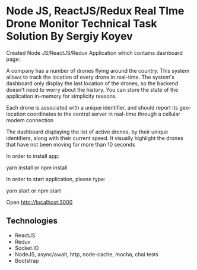 # Node JS, ReactJS/Redux Real TIme Drone Monitor Technical Task Solution By Sergiy Koyev
Created Node JS/ReactJS/Redux Application which contains dashboard page: 

A company has a number of drones flying around the country. This system allows to track the location of every drone in real-time. The system's dashboard only display the last location of the drones, so the backend doesn't need to worry about the history. You can store the state of the application in-memory for simplicity reasons.

Each drone is associated with a unique identifier, and should report its geo-location coordinates to the central server in real-time through a cellular modem connection

The dashboard displaying the list of active drones, by their unique identifiers, along with their current speed. It visually highlight the drones that have not been moving for more than 10 seconds

In order to install app:

yarn install
    or
npm install

In order to start application, please type:

yarn start
    or
npm start


Open [http://localhost:3000](http://localhost:3000)<br>


## Technologies
* ReactJS
* Redux
* Socket.IO
* NodeJS, async/await, http, node-cache, mocha, chai tests
* Bootstrap

